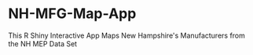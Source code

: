 # NH-MFG-Map-App
This R Shiny Interactive App Maps New Hampshire's Manufacturers from the NH MEP Data Set
